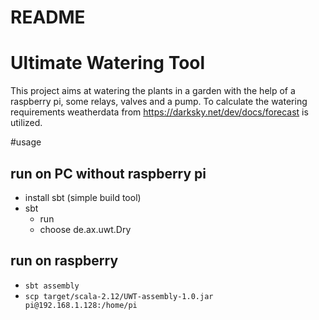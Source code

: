 # README #

# Ultimate Watering Tool #

This project aims at watering the plants in a garden with the help of a raspberry pi, some relays, valves and a pump.
To calculate the watering requirements weatherdata from https://darksky.net/dev/docs/forecast is utilized.

#usage

## run on PC without raspberry pi
* install sbt (simple build tool)
* sbt 
    * run
    * choose de.ax.uwt.Dry

## run on raspberry
* `sbt assembly`
* `scp target/scala-2.12/UWT-assembly-1.0.jar pi@192.168.1.128:/home/pi`

    